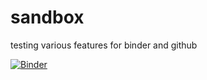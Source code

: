 # sandbox

testing various features for binder and github


[![Binder](https://mybinder.org/badge_logo.svg)](https://mybinder.org/v2/gh/mmatyi/binder_sandbox/HEAD)
